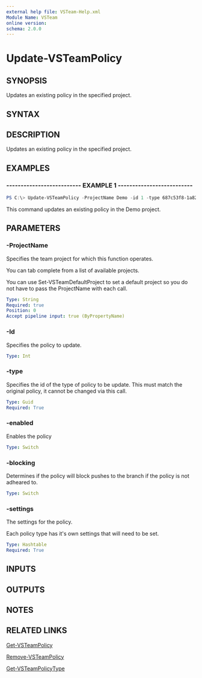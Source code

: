 ```yaml
---
external help file: VSTeam-Help.xml
Module Name: VSTeam
online version:
schema: 2.0.0
---
```


# Update-VSTeamPolicy

## SYNOPSIS

Updates an existing policy in the specified project.

## SYNTAX

## DESCRIPTION

Updates an existing policy in the specified project.

## EXAMPLES

### -------------------------- EXAMPLE 1 --------------------------

```PowerShell
PS C:\> Update-VSTeamPolicy -ProjectName Demo -id 1 -type 687c53f8-1a82-4e89-9a86-13d51bc4a8d5 -enabled -blocking -settings @{MinimumApproverCount = 1;Scope=@(@{repositoryId=b87c5af8-1a82-4e59-9a86-13d5cbc4a8d5; matchKind="Exact"; refName="refs/heads/master"})}
```

This command updates an existing policy in the Demo project.

## PARAMETERS

### -ProjectName

Specifies the team project for which this function operates.

You can tab complete from a list of available projects.

You can use Set-VSTeamDefaultProject to set a default project so
you do not have to pass the ProjectName with each call.

```yaml
Type: String
Required: true
Position: 0
Accept pipeline input: true (ByPropertyName)
```

### -Id

Specifies the policy to update.

```yaml
Type: Int
```

### -type

Specifies the id of the type of policy to be update. This must match the original policy, it cannot be changed via this call.

```yaml
Type: Guid
Required: True
```

### -enabled

Enables the policy

```yaml
Type: Switch
```

### -blocking

Determines if the policy will block pushes to the branch if the policy is not adheared to.

```yaml
Type: Switch
```

### -settings

The settings for the policy.

Each policy type has it's own settings that will need to be set.

```yaml
Type: Hashtable
Required: True
```

## INPUTS

## OUTPUTS

## NOTES

## RELATED LINKS

[Get-VSTeamPolicy](Get-VSTeamPolicy.md)

[Remove-VSTeamPolicy](Remove-VSTeamPolicy.md)

[Get-VSTeamPolicyType](Get-VSTeamPolicyType.md)